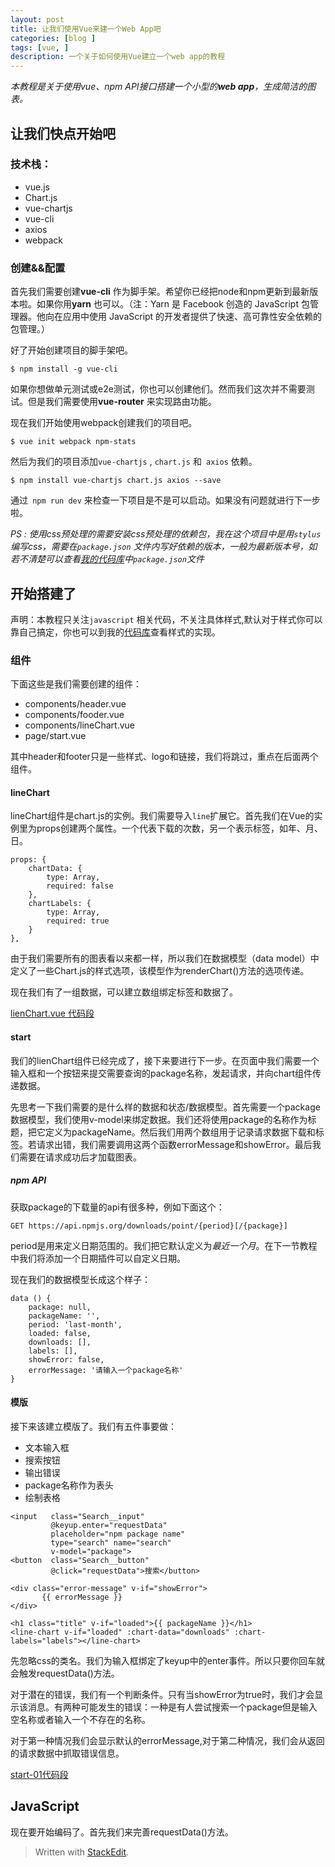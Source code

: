 ```yaml
---
layout: post
title: 让我们使用Vue来建一个Web App吧
categories: [blog ]
tags: [vue, ]
description: 一个关于如何使用Vue建立一个web app的教程
---
```


*本教程是关于使用vue、npm API接口搭建一个小型的**web app**，生成简洁的图表。*



## 让我们快点开始吧 

### 技术栈：

*	vue.js
*	Chart.js
*	vue-chartjs
*	vue-cli
*	axios
*	webpack

### 创建&&配置

首先我们需要创建**vue-cli** 作为脚手架。希望你已经把node和npm更新到最新版本啦。如果你用**yarn** 也可以。（注：Yarn 是 Facebook 创造的 JavaScript 包管理器。他向在应用中使用 JavaScript 的开发者提供了快速、高可靠性安全依赖的包管理。）

好了开始创建项目的脚手架吧。

```
$ npm install -g vue-cli
```

如果你想做单元测试或e2e测试，你也可以创建他们。然而我们这次并不需要测试。但是我们需要使用**vue-router** 来实现路由功能。

现在我们开始使用webpack创建我们的项目吧。

```
$ vue init webpack npm-stats
```

然后为我们的项目添加`vue-chartjs` , `chart.js` 和` axios` 依赖。

```
$ npm install vue-chartjs chart.js axios --save
```

通过` npm run dev` 来检查一下项目是不是可以启动。如果没有问题就进行下一步啦。

*PS : 使用css预处理的需要安装css预处理的依赖包，我在这个项目中是用`stylus` 编写css，需要在`package.json` 文件内写好依赖的版本，一般为最新版本号，如若不清楚可以查看[我的代码库](https://github.com/sunyuqing/npm-stats)中`package.json`文件*

## 开始搭建了

声明：本教程只关注`javascript` 相关代码，不关注具体样式,默认对于样式你可以靠自己搞定，你也可以到我的[代码库](https://github.com/sunyuqing/npm-stats)查看样式的实现。

### 组件

下面这些是我们需要创建的组件：

* components/header.vue
* components/fooder.vue
* components/lineChart.vue
* page/start.vue

其中header和footer只是一些样式、logo和链接，我们将跳过，重点在后面两个组件。

#### lineChart

lineChart组件是chart.js的实例。我们需要导入`line`扩展它。首先我们在Vue的实例里为props创建两个属性。一个代表下载的次数，另一个表示标签，如年、月、日。

```
props: {
	chartData: {
		type: Array,
		required: false
	},
	chartLabels: {
		type: Array,
		required: true
	}
},
```

由于我们需要所有的图表看以来都一样，所以我们在数据模型（data model）中定义了一些Chart.js的样式选项，该模型作为renderChart()方法的选项传递。

现在我们有了一组数据，可以建立数组绑定标签和数据了。

[lienChart.vue 代码段](https://gist.github.com/apertureless/bc973fe1b2ea7803a195a5d282ae1827)

#### start
我们的lienChart组件已经完成了，接下来要进行下一步。在页面中我们需要一个输入框和一个按钮来提交需要查询的package名称，发起请求，并向chart组件传递数据。

先思考一下我们需要的是什么样的数据和状态/数据模型。首先需要一个package数据模型，我们使用v-model来绑定数据。我们还将使用package的名称作为标题，把它定义为packageName。然后我们用两个数组用于记录请求数据下载和标签。若请求出错，我们需要调用这两个函数errorMessage和showError。最后我们需要在请求成功后才加载图表。

##### npm API

获取package的下载量的api有很多种，例如下面这个：

```
GET https://api.npmjs.org/downloads/point/{period}[/{package}]
```
  
  period是用来定义日期范围的。我们把它默认定义为*最近一个月*。在下一节教程中我们将添加一个日期插件可以自定义日期。

现在我们的数据模型长成这个样子：

```
data () {
	package: null,
	packageName: '',
	period: 'last-month',
	loaded: false,
	downloads: [],
	labels: [],
	showError: false,
	errorMessage: '请输入一个package名称'
}
```

####	模版

接下来该建立模版了。我们有五件事要做：

*	文本输入框
*	搜索按钮
*	输出错误
*	package名称作为表头
*	绘制表格

```
<input	 class="Search__input"
         @keyup.enter="requestData"
         placeholder="npm package name"
         type="search" name="search"
         v-model="package">
<button  class="Search__button"
		 @click="requestData">搜索</button>     
```

```
<div class="error-message" v-if="showError">
       {{ errorMessage }}
</div>
```

```
<h1 class="title" v-if="loaded">{{ packageName }}</h1>
<line-chart v-if="loaded" :chart-data="downloads" :chart-labels="labels"></line-chart>
```
先忽略css的类名。我们为输入框绑定了keyup中的enter事件。所以只要你回车就会触发requestData()方法。

对于潜在的错误，我们有一个判断条件。只有当showError为true时，我们才会显示该消息。有两种可能发生的错误：一种是有人尝试搜索一个package但是输入空名称或者输入一个不存在的名称。

对于第一种情况我们会显示默认的errorMessage,对于第二种情况，我们会从返回的请求数据中抓取错误信息。

[start-01代码段](https://gist.github.com/apertureless/8f97ddc6a865c0063b581bb807f0b209)

## JavaScript

现在要开始编码了。首先我们来完善requestData()方法。

> Written with [StackEdit](https://stackedit.io/).